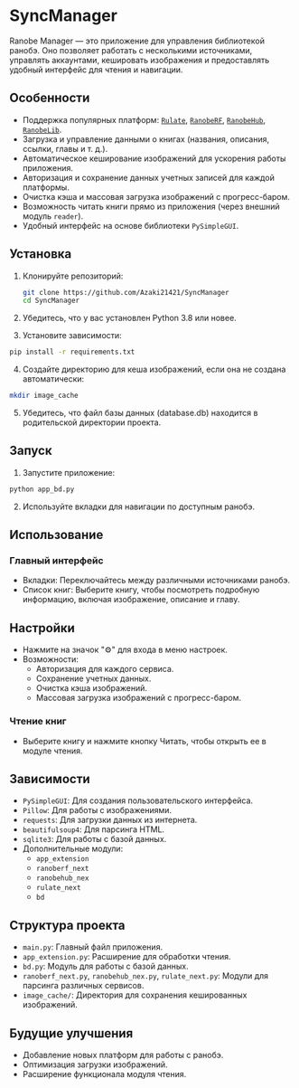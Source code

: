 # SyncManager

Ranobe Manager — это приложение для управления библиотекой ранобэ. Оно позволяет работать с несколькими источниками, управлять аккаунтами, кешировать изображения и предоставлять удобный интерфейс для чтения и навигации.

## Особенности

- Поддержка популярных платформ: [`Rulate`](https://tl.rulate.ru), [`RanobeRF`](https://xn--80ac9aeh6f.xn--p1ai/), [`RanobeHub`](https://ranobehub.org/), [`RanobeLib`](https://ranobelib.me/).
- Загрузка и управление данными о книгах (названия, описания, ссылки, главы и т. д.).
- Автоматическое кеширование изображений для ускорения работы приложения.
- Авторизация и сохранение данных учетных записей для каждой платформы.
- Очистка кэша и массовая загрузка изображений с прогресс-баром.
- Возможность читать книги прямо из приложения (через внешний модуль `reader`).
- Удобный интерфейс на основе библиотеки `PySimpleGUI`.

## Установка

1. Клонируйте репозиторий:
   ```bash
   git clone https://github.com/Azaki21421/SyncManager
   cd SyncManager
   ```
2. Убедитесь, что у вас установлен Python 3.8 или новее.

3. Установите зависимости:

```bash
pip install -r requirements.txt
```
4. Создайте директорию для кеша изображений, если она не создана автоматически:

```bash
mkdir image_cache
```

5. Убедитесь, что файл базы данных (database.db) находится в родительской директории проекта.


## Запуск
1. Запустите приложение:

```bash
python app_bd.py
```
2. Используйте вкладки для навигации по доступным ранобэ.

## Использование
### Главный интерфейс
- Вкладки: Переключайтесь между различными источниками ранобэ.
- Список книг: Выберите книгу, чтобы посмотреть подробную информацию, включая изображение, описание и главу.
## Настройки
- Нажмите на значок "⚙" для входа в меню настроек.
- Возможности:
  - Авторизация для каждого сервиса.
  - Сохранение учетных данных.
  - Очистка кэша изображений.
  - Массовая загрузка изображений с прогресс-баром.
### Чтение книг
- Выберите книгу и нажмите кнопку Читать, чтобы открыть ее в модуле чтения.

## Зависимости
- `PySimpleGUI`: Для создания пользовательского интерфейса.
- `Pillow`: Для работы с изображениями.
- `requests`: Для загрузки данных из интернета.
- `beautifulsoup4`: Для парсинга HTML.
- `sqlite3`: Для работы с базой данных.
- Дополнительные модули:
  - `app_extension`
  - `ranoberf_next`
  - `ranobehub_nex`
  - `rulate_next`
  - `bd`

## Структура проекта
- `main.py`: Главный файл приложения.
- `app_extension.py`: Расширение для обработки чтения.
- `bd.py`: Модуль для работы с базой данных.
- `ranoberf_next.py`, `ranobehub_nex.py`, `rulate_next.py`: Модули для парсинга различных сервисов.
- `image_cache/`: Директория для сохранения кешированных изображений.

## Будущие улучшения
- Добавление новых платформ для работы с ранобэ.
- Оптимизация загрузки изображений.
- Расширение функционала модуля чтения.


